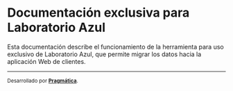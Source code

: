 # Documentación exclusiva para Laboratorio Azul

Esta documentación describe el funcionamiento de la herramienta para uso exclusivo de Laboratorio Azul, que permite
migrar los datos hacia la aplicación Web de clientes.

---

<small>Desarrollado por **[Pragmática](http://pragmatica.com.ar)**.</small>